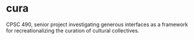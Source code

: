# cura
 CPSC 490, senior project investigating generous interfaces as a framework for recreationalizing the curation of cultural collectives.
